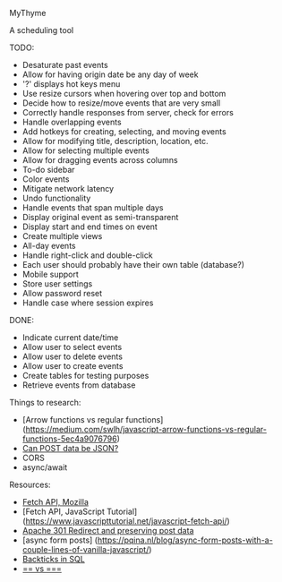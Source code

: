 MyThyme

A scheduling tool

TODO:

- Desaturate past events
- Allow for having origin date be any day of week
- '?' displays hot keys menu
- Use resize cursors when hovering over top and bottom
- Decide how to resize/move events that are very small
- Correctly handle responses from server, check for errors
- Handle overlapping events
- Add hotkeys for creating, selecting, and moving events
- Allow for modifying title, description, location, etc.
- Allow for selecting multiple events
- Allow for dragging events across columns
- To-do sidebar
- Color events
- Mitigate network latency
- Undo functionality
- Handle events that span multiple days
- Display original event as semi-transparent
- Display start and end times on event
- Create multiple views
- All-day events
- Handle right-click and double-click
- Each user should probably have their own table (database?)
- Mobile support
- Store user settings
- Allow password reset
- Handle case where session expires

DONE:

- Indicate current date/time
- Allow user to select events
- Allow user to delete events
- Allow user to create events
- Create tables for testing purposes
- Retrieve events from database

Things to research:

- [Arrow functions vs regular functions] (https://medium.com/swlh/javascript-arrow-functions-vs-regular-functions-5ec4a9076796)
- [Can POST data be JSON?](https://www.geeksforgeeks.org/how-to-receive-json-post-with-php/)
- CORS
- async/await

Resources:

- [Fetch API, Mozilla](https://developer.mozilla.org/en-US/docs/Web/API/Fetch_API/Using_Fetch)
- [Fetch API, JavaScript Tutorial] (https://www.javascripttutorial.net/javascript-fetch-api/)
- [Apache 301 Redirect and preserving post data](https://stackoverflow.com/questions/13628831/apache-301-redirect-and-preserving-post-data)
- [async form posts] (https://pqina.nl/blog/async-form-posts-with-a-couple-lines-of-vanilla-javascript/)
- [Backticks in SQL](https://chartio.com/learn/sql-tips/single-double-quote-and-backticks-in-mysql-queries/)
- [== vs ===](https://stackoverflow.com/questions/6003884/how-do-i-check-for-null-values-in-javascript)
